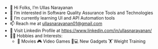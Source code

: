 - 👋 Hi Folks, I’m Ullas Narayanan
- 👀 I’m interested in Software Quality Assurance Tools and Technologies
- 🌱 I’m currently learning UI and API Automation tools
- 📫 Reach me at ullasnarayanan01@gmail.com  
- 🔗 Visit Linkedin Profile at https://www.linkedin.com/in/ullasnarayanan/
- 💆‍♂️ Hobbies and Interests:
  - 🎥 Movies  🎮 Video Games  📱💻 New Gadgets  🏋️ Weight Training

<!---
ullasnarayanan/ullasnarayanan is a ✨ special ✨ repository because its `README.md` (this file) appears on your GitHub profile.
You can click the Preview link to take a look at your changes.
--->
